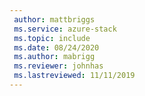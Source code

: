 ```yaml
---
 author: mattbriggs
 ms.service: azure-stack
 ms.topic: include
 ms.date: 08/24/2020
 ms.author: mabrigg
 ms.reviewer: johnhas
 ms.lastreviewed: 11/11/2019
---
```


